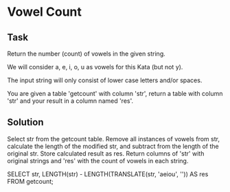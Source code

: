 # Vowel Count

## Task
Return the number (count) of vowels in the given string.

We will consider a, e, i, o, u as vowels for this Kata (but not y).

The input string will only consist of lower case letters and/or spaces.

You are given a table 'getcount' with column 'str', return a table with column 'str' and your result in a column named 'res'.


## Solution
Select str from the getcount table.
Remove all instances of vowels from str, calculate the length of the modified str, and subtract from the length of the original str.
Store calculated result as res.
Return columns of 'str' with original strings and 'res' with the count of vowels in each string.

SELECT
  str,
  LENGTH(str) - LENGTH(TRANSLATE(str, 'aeiou', '')) AS res
FROM getcount;
